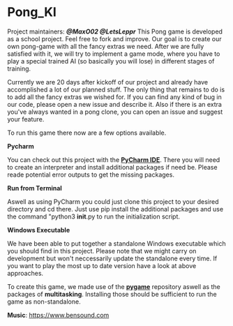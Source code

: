 # **Pong_KI**
Project maintainers: ***@MaxO02 @LetsLeppr*** This Pong game is
developed as a school project. Feel free to fork and improve. Our goal
is to create our own pong-game with all the fancy extras we need. After
we are fully satisfied with it, we will try to implement a game mode,
where you have to play a special trained AI (so basically you will lose)
in different stages of training. 

Currently we are 20 days after kickoff of our project and already have
accomplished a lot of our planned stuff. The only thing that remains to do is to
add all the fancy extras we wished for. If you can find any kind of bug
in our code, please open a new issue and describe it. Also if there is
an extra you've always wanted in a pong clone, you can open an issue and
suggest your feature.

To run this game there now are a few options available. 

**Pycharm**

You can check out this project with the [__PyCharm IDE__](https://www.jetbrains.com/pycharm/). There you will need to create an interpreter and install additional packages if need be. Please reade potential error outputs to get the missing packages.

**Run from Terminal**

Aswell as using PyCharm you could just clone this project to your desired directory and cd there. Just use pip install the additional packages and use the command "python3 __init__.py to run the initialization script.

**Windows Executable**

We have been able to put together a standalone Windows executable which you should find in this project. Please note that we might carry on development but won't neccessarily update the standalone every time. If you want to play the most up to date version have a look at above approaches.




To create this game, we made use of the
[__pygame__](https://www.pygame.org/wiki/GettingStarted) repository aswell as the packages of __multitasking__. Installing those should be sufficient to run the game as non-standalone. 

**Music**: https://www.bensound.com
